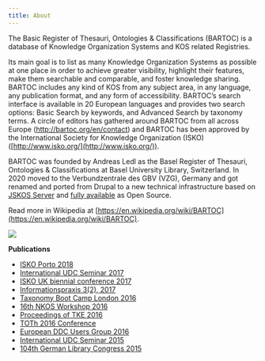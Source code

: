 ```yaml
---
title: About
---
```


The Basic Register of Thesauri, Ontologies & Classifications (BARTOC) is
a database of Knowledge Organization Systems and KOS related Registries.

Its main goal is
to list as many Knowledge Organization Systems as possible at one place
in order to achieve greater visibility, highlight their features, make
them searchable and comparable, and foster knowledge sharing. BARTOC
includes any kind of KOS from any subject area, in any language, any
publication format, and any form of accessibility. BARTOC’s search
interface is available in 20 European languages and provides two search
options: Basic Search by keywords, and Advanced Search by taxonomy
terms. A circle of editors has gathered around BARTOC from all across
Europe (<http://bartoc.org/en/contact>) and BARTOC has been approved by
the International Society for Knowledge Organization (ISKO)
([http://www.isko.org/](http://www.isko.org/)).

BARTOC was founded by Andreas Ledl as the Basel Register of Thesauri,
Ontologies & Classifications at Basel University Library, Switzerland. In
2020 moved to the Verbundzentrale des GBV (VZG), Germany and got renamed
and ported from Drupal to a new technical infrastructure based on
[JSKOS Server](https://github.com/gbv/jskos-server#readme) and
[fully available](https://github.com/gbv/bartoc.org) as Open Source.

Read more in Wikipedia at [https://en.wikipedia.org/wiki/BARTOC](https://en.wikipedia.org/wiki/BARTOC).

<img src="/img/bartoc-logo.svg" />

**Publications**

* [ISKO Porto 2018](http://mate.unipv.it/gnoli/portot.pdf)
* [International UDC Seminar 2017](http://www.udcc.org/index.php/site/page?view=facetedclassification)
* [ISKO UK biennial conference 2017](http://event-archive.iskouk.org/content/isko-uk-conference-2017-knowledge-organization-whats-story)
* [Informationspraxis 3(2), 2017](https://doi.org/10.11588/ip.2017.2.40335)
* [Taxonomy Boot Camp London 2016](https://zenodo.org/record/162035)
* [16th NKOS Workshop 2016](https://zenodo.org/record/160926)
* [Proceedings of TKE 2016](http://hdl.handle.net/10398/9323)
* [TOTh 2016 Conference](https://zenodo.org/record/438019)
* [European DDC Users Group 2016](http://edug.pansoft.de/tiki-download_file.php?fileId=132)
* [International UDC Seminar 2015](http://www.udcc.org/index.php/site/page?view=authoritycontrol)
* [104th German Library Congress 2015](https://opus4.kobv.de/opus4-bib-info/frontdoor/index/index/docId/1677)
